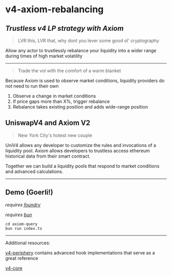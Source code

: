# v4-axiom-rebalancing

## ***Trustless v4 LP strategy with Axiom***

> LVR this, LVR that, why dont you lever some good ol' cryptography

Allow any actor to trustlessly rebalance your liquidity into a wider range during times of high market volatility

---

> Trade the vol with the comfort of a warm blanket

Because Axiom is used to observe market conditions, liquidity providers do not need to run their own 

1. Observe a change in market conditions
2. If price gaps more than X%, trigger rebalance
3. Rebalance takes existing position and adds wide-range position

## UniswapV4 and Axiom V2

> New York City's hotest new couple

UniV4 allows any developer to customize the rules and invocations of a liquidity pool. Axiom allows developers to trustless access ethereum historical data from their smart contract.

Together we can build a liquidity pools that respond to market conditions and advanced calculations.

---

## Demo (Goerli!)

_requires [foundry](https://book.getfoundry.sh)_

_requires [bun](bun.sh)_

```
cd axiom-query
bun run index.ts
```

---

Additional resources:

[v4-periphery](https://github.com/uniswap/v4-periphery) contains advanced hook implementations that serve as a great reference

[v4-core](https://github.com/uniswap/v4-core)

